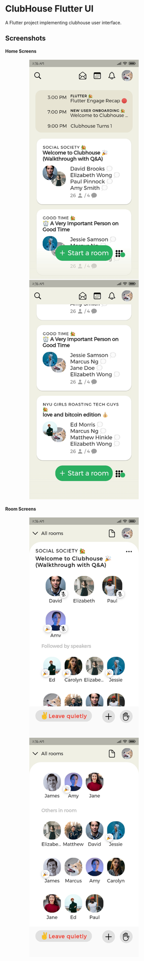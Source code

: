 # ClubHouse Flutter UI

A Flutter project implementing clubhouse user interface.

## Screenshots

#### Home Screens
<p align="center">
  <img src="/Screenshots/Home1.jpg" width="350" />
  
  <img src="/Screenshots/Home2.jpg" width="350" />
  
</p>

#### Room Screens
<p align="center">
  <img src="/Screenshots/Room1.jpg" width="350" />
  
  <img src="/Screenshots/Room2.jpg" width="350" />
  
</p>

